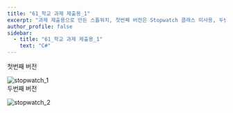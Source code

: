 ```yaml
---
title: "61_학교 과제 제출용_1"
excerpt: "과제 제출용으로 만든 스톱워치, 첫번째 버전은 Stopwatch 클래스 미사용, 두번째 버전은 Stopwatch 클래스 사용 및 초기화 버튼 추가"
author_profile: false
sidebar:
  - title: "61_학교 과제 제출용_1"
    text: "C#"
---
```

첫번째 버전
<script src="https://gist.github.com/nyj001012/8bdc4f9cde24a90ccd7dfe936bbb0cfa.js"></script>
![stopwatch_1](https://github.com/nyj001012/nyj001012.github.io/blob/master/%EC%8A%A4%ED%86%B1%EC%9B%8C%EC%B9%981.jpg?raw=true)
<br>
두번째 버전
<script src="https://gist.github.com/nyj001012/b08e8cba2976b022efc79f27c16f3665.js"></script>
![stopwatch_2](https://github.com/nyj001012/nyj001012.github.io/blob/master/%EC%8A%A4%ED%86%B1%EC%9B%8C%EC%B9%982.jpg?raw=true)
